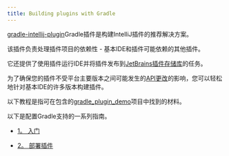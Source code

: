 ```yaml
---
title: Building plugins with Gradle
---
```


[gradle-intellij-plugin](https://github.com/JetBrains/gradle-intellij-plugin)Gradle插件是构建IntelliJ插件的推荐解决方案。

该插件负责处理插件项目的依赖性 - 基本IDE和插件可能依赖的其他插件。
 

它还提供了使用插件运行IDE并将插件发布到[JetBrains插件存储库](/plugin_repository/index.md)的任务。

为了确保您的插件不受平台主要版本之间可能发生的[API更改](/reference_guide/api_changes_list.md)的影响，您可以轻松地针对基本IDE的许多版本构建插件。


以下教程是指可在包含的[gradle_plugin_demo](https://github.com/JetBrains/intellij-sdk-docs/tree/master/code_samples/gradle_plugin_demo)项目中找到的材料。

以下是配置Gradle支持的一系列指南。

* [1。
入门](build_system/prerequisites.md)

* [2。
部署插件](build_system/deployment.md)


